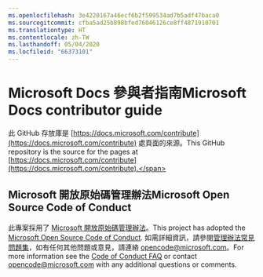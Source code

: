 ```yaml
---
ms.openlocfilehash: 3e4220167a46ecf6b2f599534ad7b5adf47baca0
ms.sourcegitcommit: cfba5ad25b898bfed76046126ce8ff4871910701
ms.translationtype: HT
ms.contentlocale: zh-TW
ms.lasthandoff: 05/04/2020
ms.locfileid: "66373101"
---
```

# <a name="microsoft-docs-contributor-guide"></a><span data-ttu-id="95e0a-101">Microsoft Docs 參與者指南</span><span class="sxs-lookup"><span data-stu-id="95e0a-101">Microsoft Docs contributor guide</span></span>

<span data-ttu-id="95e0a-102">此 GitHub 存放庫是 [https://docs.microsoft.com/contribute](https://docs.microsoft.com/contribute) 處頁面的來源。</span><span class="sxs-lookup"><span data-stu-id="95e0a-102">This GitHub repository is the source for the pages at [https://docs.microsoft.com/contribute](https://docs.microsoft.com/contribute).</span></span> 

## <a name="microsoft-open-source-code-of-conduct"></a><span data-ttu-id="95e0a-103">Microsoft 開放原始碼管理辦法</span><span class="sxs-lookup"><span data-stu-id="95e0a-103">Microsoft Open Source Code of Conduct</span></span>

<span data-ttu-id="95e0a-104">此專案採用了 [Microsoft 開放原始碼管理辦法](https://opensource.microsoft.com/codeofconduct/)。</span><span class="sxs-lookup"><span data-stu-id="95e0a-104">This project has adopted the [Microsoft Open Source Code of Conduct](https://opensource.microsoft.com/codeofconduct/).</span></span>
<span data-ttu-id="95e0a-105">如需詳細資訊，請參閱[管理辦法常見問題集](https://opensource.microsoft.com/codeofconduct/faq/)，如有任何其他問題或意見，請連絡 [opencode@microsoft.com](mailto:opencode@microsoft.com)。</span><span class="sxs-lookup"><span data-stu-id="95e0a-105">For more information see the [Code of Conduct FAQ](https://opensource.microsoft.com/codeofconduct/faq/) or contact [opencode@microsoft.com](mailto:opencode@microsoft.com) with any additional questions or comments.</span></span>

